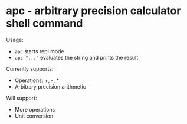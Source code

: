 # apc - arbitrary precision calculator shell command
Usage:
- `apc` starts repl mode
- `apc "..."` evaluates the string and prints the result

Currently supports:
- Operations: +, -, *
- Arbitrary precision arithmetic

Will support:
- More operations
- Unit conversion
 
